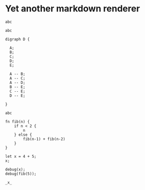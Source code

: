 # Yet another markdown renderer

```{"t": "Test"}
abc
```

```{"t": "Graph"}
abc
```

```{"t": "Graph"}
digraph D {

  A;
  B;
  C;
  D;
  E;

  A -- B;
  A -- C;
  A -- D;
  B -- E;
  C -- E;
  D -- E;

}
```

```{"t": "aa"}
abc
```

```{"t": "ScriptGlobals"}
fn fib(n) {
    if n < 2 {
        n
    } else {
        fib(n-1) + fib(n-2)
    }
}
```

```{"t": "Script"}
let x = 4 + 5;
x;

debug(x);
debug(fib(5));
```

`_x_`
